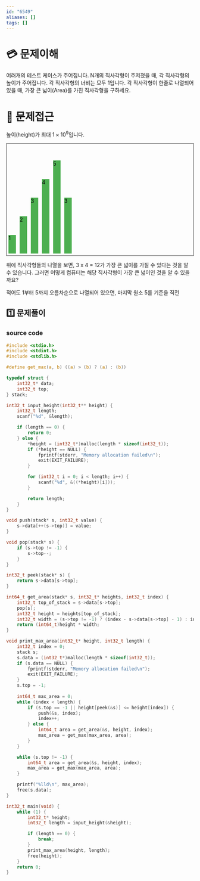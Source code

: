 ```yaml
---
id: "6549"
aliases: []
tags: []
---
```


# 💳 문제이해

여러개의 테스트 케이스가 주어집니다.
N개의 직사각형이 주저졌을 때, 각 직사각형의 높이가 주어집니다.
각 직사각형의 너비는 모두 1입니다. 각 직사각형이 한줄로 나열되어 있을 때,
가장 큰 넓이(Area)를 가진 직사각형을 구하세요.

# 🚥 문제접근

높이(height)가 최대 $1\times 10^9$입니다.


<style>
    .container {
        display: flex;
        align-items: flex-end; /* 직사각형들을 아래쪽에 정렬 */
        height: 300px; /* 전체 그래프 높이 */
        border: 1px solid #333;
    }
    .bar {
        width: 20px; /* 모든 직사각형의 너비 */
        margin-right: 5px; /* 직사각형 사이의 간격 */
        background-color: #4CAF50;
        display: inline-block;
        display: flex;
        color: black;
        margin: 5px;
    }
    /* 예제 직사각형들의 높이 */
    .bar-1 { height: 50px; }
    .bar-2 { height: 100px; }
    .bar-3 { height: 150px; }
    .bar-4 { height: 200px; }
    .bar-5 { height: 250px; }
</style>

<div class="container">
    <div class="bar bar-1">1</div>
    <div class="bar bar-2">2</div>
    <div class="bar bar-3">3</div>
    <div class="bar bar-4">4</div>
    <div class="bar bar-5">5</div>
    <div class="bar bar-3">3</div>
</div>


위에 직사각형들의 나열을 보면, 3 x 4 = 12가 가장 큰 넓이를 가질 수 있다는
것을 알 수 있습니다. 그러면 어떻게 컴퓨터는 해당 직사각형이 가장 큰 
넓이인 것을 알 수 있을까요?

적어도 1부터 5까지 오름차순으로 나열되어 있으면, 마지막 원소 5를 기준을 직전


## 1️⃣  문제풀이

### source code

```c
#include <stdio.h>
#include <stdint.h>
#include <stdlib.h>

#define get_max(a, b) ((a) > (b) ? (a) : (b))

typedef struct {
    int32_t* data;
    int32_t top;
} stack;

int32_t input_height(int32_t** height) {
    int32_t length;
    scanf("%d", &length);

    if (length == 0) {
        return 0;
    } else {
        *height = (int32_t*)malloc(length * sizeof(int32_t));
        if (*height == NULL) {
            fprintf(stderr, "Memory allocation failed\n");
            exit(EXIT_FAILURE);
        }

        for (int32_t i = 0; i < length; i++) {
            scanf("%d", &((*height)[i]));
        }

        return length;
    }
}

void push(stack* s, int32_t value) {
    s->data[++(s->top)] = value;
}

void pop(stack* s) {	
    if (s->top != -1) {
        s->top--;
    }
}

int32_t peek(stack* s) {
    return s->data[s->top];
}

int64_t get_area(stack* s, int32_t* heights, int32_t index) {
    int32_t top_of_stack = s->data[s->top];
    pop(s);
    int32_t height = heights[top_of_stack];
    int32_t width = (s->top != -1) ? (index - s->data[s->top] - 1) : index;
    return (int64_t)height * width;
}

void print_max_area(int32_t* height, int32_t length) {
    int32_t index = 0;
    stack s;
    s.data = (int32_t*)malloc(length * sizeof(int32_t));
    if (s.data == NULL) {
        fprintf(stderr, "Memory allocation failed\n");
        exit(EXIT_FAILURE);
    }
    s.top = -1;
    
    int64_t max_area = 0;
    while (index < length) {
        if (s.top == -1 || height[peek(&s)] <= height[index]) {
            push(&s, index);
            index++;
        } else {
            int64_t area = get_area(&s, height, index);
            max_area = get_max(max_area, area);
        }
    }

    while (s.top != -1) {
        int64_t area = get_area(&s, height, index);
        max_area = get_max(max_area, area);
    }

    printf("%lld\n", max_area);
    free(s.data);
}

int32_t main(void) {
    while (1) {
        int32_t* height;
        int32_t length = input_height(&height);

        if (length == 0) {
            break;
        }
        print_max_area(height, length);
        free(height);
    }
    return 0;
}


```
